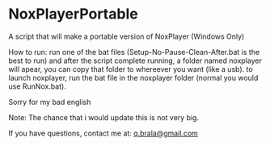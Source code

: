 # NoxPlayerPortable
A script that will make a portable version of NoxPlayer (Windows Only)

How to run:
run one of the bat files (Setup-No-Pause-Clean-After.bat is the best to run) and after the script complete running, a folder named noxplayer will apear, you can copy that folder to whereever you want (like a usb). 
to launch noxplayer, run the bat file in the noxplayer folder (normal you would use RunNox.bat).

Sorry for my bad english


Note:
The chance that i would update this is not very big.

If you have questions, contact me at: q.brala@gmail.com



